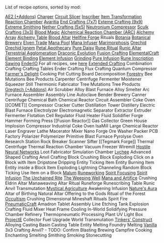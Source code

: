 List of recipe options, sorted by mod:

<ins>AE2 (+Addons)</ins>
	[Charger](AE2+addons/Charger.md)
	[Circuit Slicer](AE2+addons/Circuit%20Slicer.md)
	[Inscriber](AE2+addons/Inscriber.md)
	[Item Transformation](AE2+addons/Item%20Transformation.md)
	[Reaction Chamber](AE2+addons/Reaction%20Chamber.md)
<ins>Avaritia</ins>
	[End Crafting (7x7)](Avaritia/Table%20Crafting.md)
	[Exteme Crafting (9x9)](Avaritia/Table%20Crafting.md)
	[Extreme Smithing](Avaritia/Extreme%20Smithing.md)
	[Nether Crafting (5x5)](Avaritia/Table%20Crafting.md)
	[Neutronium Compressor](Avaritia/Neutronium%20Compressor.md)
	[Sculk Crafting (3x3)](Avaritia/Table%20Crafting.md)
<ins>Blood Magic</ins>
	[Alchemical Reaction Chamber (ARC)](Blood%20Magic/Alchemical%20Reaction%20Chamber.md)
	[Alchemy Array](Blood%20Magic/Alchemy%20Array.md)
	[Alchemy Table](Blood%20Magic/Alchemy%20Table.md)
	[Blood Altar](Blood%20Magic/Blood%20Altar.md)
	[Hellfire Forge](Blood%20Magic/Hellfire%20Forge.md)
	Rituals
<ins>Botania</ins>
	[Botanical Brewery](Botania/Botanical%20Brewery.md)
	[Elven Trade](Botania/Elven%20Trade.md)
	[Mana Pool](Botania/Mana%20Pool.md)
	[Mana Infuser](Botania/Mana%20Infuser.md)
	[Marimorphosis](Botania/Marimorphosis.md)
	[Orechid](Botania/Orechid.md)
	[Orechid Ignem](Botania/Orechid.md)
	[Petal Apothecary](Botania/Petal%20Apothecary.md)
	[Pure Daisy](Botania/Pure%20Daisy.md)
	[Rune Ritual](Botania/Rune%20Ritual.md)
	[Runic Altar](Botania/Runic%20Altar.md)
	[Terrestrial Agglomeration](Botania/Terrestrial%20Agglomeration.md)
<ins>Draconic Evolution</ins>
	[Fusion Crafting](Draconic%20Evolution/Fusion%20Crafting.md)
<ins>ElementalCraft</ins>
	[Element Binding](Elementalcraft/Element%20Binding.md)
	[Element Infusion](Elementalcraft/Element%20Infusion.md)
	[Grinding](Elementalcraft/Grinding.md)
	[Pure Infusion](Elementalcraft/Pure%20Infusion.md)
	[Rune Inscription](Elementalcraft/Rune%20Inscription.md)
	[Sawing](Elementalcraft/Sawing.md)
<ins>EnderIO</ins>
	For all recipes, see [here](https://github.com/AlmostReliable/kubejs-enderio/wiki/Recipes060)
<ins>Extended Crafting</ins>
	Combination Crafting
	Crafting Tables
	Ender Crafting
	Flux Crafting
	Quantum Compressor
<ins>Farmer's Delight</ins>
	Cooking Pot
	Cutting Board
	Decomposition
<ins>Forestry</ins>
	Bee Mutations
	Bee Products
	Carpenter
	Centrifuge
	Fermenter
	Moistener
	Squeezer
	Still
	Thermionic Fabricator
	Tree Mutations
	Tree Products
<ins>Gregtech (+Addons)</ins>
	Air Scrubber
	Alloy Blast Furnace
	Alloy Smelter
	Arc Furnace
	Assembler
	Assembly Line
	Autoclave
	Bender
	Brewery
	Canner
	Centrifuge
	Chemical Bath
	Chemical Reactor
	Circuit Assembler
	Coke Oven
	[[COMET]]
	Compressor
	Cracker
	Cutter
	Distillation Tower
	Distillery
	Electric Blast Furnace
	Electrolyzer
	Electromagnetic Separator
	Extractor
	Extruder
	Fermenter
	Flotation Cell Regulator
	Fluid Heater
	Fluid Solidifier
	Forge Hammer
	Forming Press
	[[Fusion Reactor]]
	Gas Collector
	Green House
	Implosion Compressor
	Industrial Coke Oven
	IsaMill
	Large Chemical Reactor
	Laser Engraver
	Lathe
	Macerator
	Mixer
	Nano Forge
	Ore Washer
	Packer
	PCB Factory
	Polarizer
	Polymerizer
	Primitive Blast Furnace
	Pyrolyse Oven
	Research Station
	Rock Breaker
	Scanner
	Sifter
	[[Tegmark Forge]]
	Thermal Centrifuge
	Thermal Reaction Chamber
	Vacuum Freezer
	Wiremill
<ins>Hostile Neural Networks</ins>
	Loot Fabricator
	Simulation Chamber
<ins>Lychee</ins>
	Advanced Shaped Crafting
	Anvil Crafting
	Block Crushing
	Block Exploding
	Click on a Block with Item
	Dripstone Dripping
	Entity Ticking
	Item Entity Burning
	Item Entity inside a Block
	Item Exploding
	Lightning Channeling
	Random Block Ticking
	Use Item on a Block
<ins>Malum</ins>
	[Runeworking](Malum/Runeworking.md)
	[Spirit Focusing](Malum/Spirit%20Focusing.md)
	[Spirit Infusion](Malum/Spirit%20Infusion.md)
	[The Unchained Rite](Malum/Unchained%20Rite.md)
	[The Weeping Well](Malum/Weeping%20Well.md)
<ins>Mana and Artifice</ins>
	Crushing
	Eldrin Altar
	Manaweaving Altar
	Ritual
	Runeforge
	Runescribing Table
	Runic Anvil
	Transmutation
<ins>Mystical Agriculture</ins>
	Awakening
	Infusion
<ins>Nature's Aura</ins>
	Altar of Birthing
	Natural Altar
	Offering to the Gods
	Ritual of the Forest
<ins>Occultism</ins>
	Crushing
	Dimensional Mineshaft
	Rituals
	Spirit Fire
<ins>PneumaticCraft</ins>
	Amadron Tablet
	Assembly Line
	Etching Tank
	Explosion Crafting
	Fluid Mixer
	Heat Frame Cooling
	In-World Solidifying
	Pressure Chamber
	Refinery
	Thermopneumatic Processing Plant
	UV Light Box
<ins>ProjectE</ins>
	Collector Fuel Upgrade
	World Transmutation
<ins>Tinkers' Construct</ins>
	Alloying
	Casting Basin
	Casting Table
	Entity Melting
	Foundry
	Melting
<ins>Vanilla</ins>
	3x3 Crafting
	Anvil? - TODO: Confirm
	Blasting
	Brewing
	Campfire Cooking
	Enchanting
	Smelting
	Smithing
	Smoking
	Stonecutting